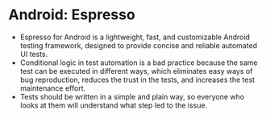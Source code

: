 # Android: Espresso

- Espresso for Android is a lightweight, fast, and customizable Android testing framework, designed to provide concise and reliable automated UI tests.
- Conditional logic in test automation is a bad practice because the same test can be executed in different ways, which eliminates easy ways of bug reproduction, reduces the trust in the tests, and increases the test maintenance effort.
- Tests should be written in a simple and plain way, so everyone who looks at them will understand what step led to the issue.

## 